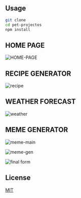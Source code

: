 
## Usage

```bash
git clone 
cd pet-projectos
npm install
```

## HOME PAGE
![HOME-PAGE](https://user-images.githubusercontent.com/43810008/100521781-fc77b300-31a5-11eb-84f7-b0fb3f7034c6.PNG)

## RECIPE GENERATOR
![recipe](https://user-images.githubusercontent.com/43810008/72141684-9880ac00-3393-11ea-93dc-150ba993d515.JPG)
 
## WEATHER FORECAST
![weather](https://user-images.githubusercontent.com/43810008/72141732-b1895d00-3393-11ea-9e9b-4583b9a59b30.JPG)

## MEME GENERATOR

![meme-main](https://user-images.githubusercontent.com/43810008/72141760-bf3ee280-3393-11ea-9867-315ab6872dc0.JPG)

![meme-gen](https://user-images.githubusercontent.com/43810008/72141782-c82fb400-3393-11ea-89fe-f43f2fa5d8a5.JPG)

![final form](https://user-images.githubusercontent.com/43810008/72141796-cf56c200-3393-11ea-9557-eae9e9a8dcab.JPG)

## License
[MIT](https://choosealicense.com/licenses/mit/)
